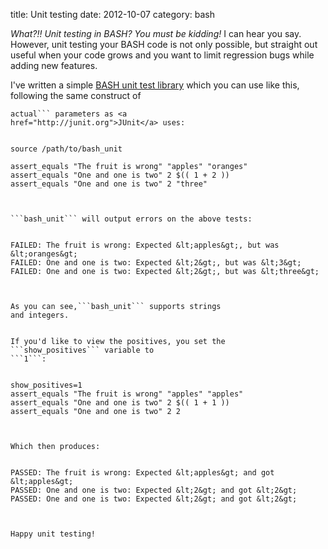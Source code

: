 title: Unit testing
date:    2012-10-07
category: bash

<cite>What?!! Unit testing in BASH? You must be
kidding!</cite> I can hear you say. However, unit testing your
BASH code is not only possible, but straight out useful when
your code grows and you want to limit regression bugs while
adding new features.


I've written a simple <a
href="https://github.com/skybert/my-little-friends/blob/master/bash/bash_unit">
BASH unit test library</a> which you can use like this,
following the same construct of
```message, expected,
actual``` parameters as <a
href="http://junit.org">JUnit</a> uses:


source /path/to/bash_unit

assert_equals "The fruit is wrong" "apples" "oranges"
assert_equals "One and one is two" 2 $(( 1 + 2 ))
assert_equals "One and one is two" 2 "three"



```bash_unit``` will output errors on the above tests:


FAILED: The fruit is wrong: Expected &lt;apples&gt;, but was &lt;oranges&gt;
FAILED: One and one is two: Expected &lt;2&gt;, but was &lt;3&gt;
FAILED: One and one is two: Expected &lt;2&gt;, but was &lt;three&gt;



As you can see,```bash_unit``` supports strings
and integers.


If you'd like to view the positives, you set the
```show_positives``` variable to
```1```:


show_positives=1
assert_equals "The fruit is wrong" "apples" "apples"
assert_equals "One and one is two" 2 $(( 1 + 1 ))
assert_equals "One and one is two" 2 2



Which then produces:


PASSED: The fruit is wrong: Expected &lt;apples&gt; and got &lt;apples&gt;
PASSED: One and one is two: Expected &lt;2&gt; and got &lt;2&gt;
PASSED: One and one is two: Expected &lt;2&gt; and got &lt;2&gt;



Happy unit testing!

